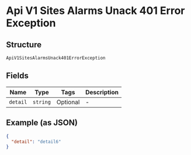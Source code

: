 
# Api V1 Sites Alarms Unack 401 Error Exception

## Structure

`ApiV1SitesAlarmsUnack401ErrorException`

## Fields

| Name | Type | Tags | Description |
|  --- | --- | --- | --- |
| `detail` | `string` | Optional | - |

## Example (as JSON)

```json
{
  "detail": "detail6"
}
```

